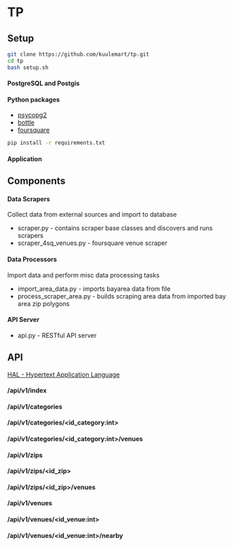 TP
==

Setup
-----
```sh
git clone https://github.com/kuulemart/tp.git
cd tp
bash setup.sh
```

#### PostgreSQL and Postgis
#### Python packages
* [psycopg2]
* [bottle]
* [foursquare]

```sh
pip install -r requirements.txt
```

#### Application


Components
----------

#### Data Scrapers
Collect data from external sources and import to database

* scraper.py - contains scraper base classes and discovers and runs scrapers
* scraper_4sq_venues.py - foursquare venue scraper

#### Data Processors
Import data and perform misc data processing tasks

* import_area_data.py - imports bayarea data from file
* process_scraper_area.py - builds scraping area data from imported bay area zip polygons

#### API Server
* api.py - RESTful API server

API
---
[HAL - Hypertext Application Language][hal]

#### /api/v1/index
#### /api/v1/categories
#### /api/v1/categories/<id_category:int>
#### /api/v1/categories/<id_category:int>/venues
#### /api/v1/zips
#### /api/v1/zips/<id_zip>
#### /api/v1/zips/<id_zip>/venues
#### /api/v1/venues
#### /api/v1/venues/<id_venue:int>
#### /api/v1/venues/<id_venue:int>/nearby

[postgis]:http://daringfireball.net/
[postgresql]:http://daringfireball.net/
[psycopg2]:http://daringfireball.net/
[bottle]:http://daringfireball.net/
[foursquare]:http://daringfireball.net/
[github]:http://github.com
[hal]:http://stateless.co/hal_specification.html
